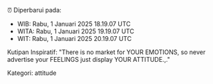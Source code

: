 ⏰ Diperbarui pada:
- WIB: Rabu, 1 Januari 2025 18.19.07 UTC
- WITA: Rabu, 1 Januari 2025 19.19.07 UTC
- WIT: Rabu, 1 Januari 2025 20.19.07 UTC

Kutipan Inspiratif:
"There is no market for YOUR EMOTIONS, so never advertise your FEELINGS just display YOUR ATTITUDE.,."


Kategori: attitude


